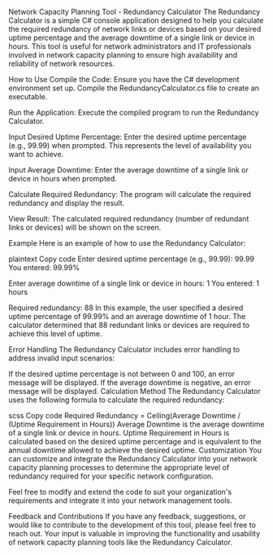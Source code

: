 Network Capacity Planning Tool - Redundancy Calculator
The Redundancy Calculator is a simple C# console application designed to help you calculate the required redundancy of network links or devices based on your desired uptime percentage and the average downtime of a single link or device in hours. This tool is useful for network administrators and IT professionals involved in network capacity planning to ensure high availability and reliability of network resources.

How to Use
Compile the Code: Ensure you have the C# development environment set up. Compile the RedundancyCalculator.cs file to create an executable.

Run the Application: Execute the compiled program to run the Redundancy Calculator.

Input Desired Uptime Percentage: Enter the desired uptime percentage (e.g., 99.99) when prompted. This represents the level of availability you want to achieve.

Input Average Downtime: Enter the average downtime of a single link or device in hours when prompted.

Calculate Required Redundancy: The program will calculate the required redundancy and display the result.

View Result: The calculated required redundancy (number of redundant links or devices) will be shown on the screen.

Example
Here is an example of how to use the Redundancy Calculator:

plaintext
Copy code
Enter desired uptime percentage (e.g., 99.99):
99.99
You entered: 99.99%

Enter average downtime of a single link or device in hours:
1
You entered: 1 hours

Required redundancy: 88
In this example, the user specified a desired uptime percentage of 99.99% and an average downtime of 1 hour. The calculator determined that 88 redundant links or devices are required to achieve this level of uptime.

Error Handling
The Redundancy Calculator includes error handling to address invalid input scenarios:

If the desired uptime percentage is not between 0 and 100, an error message will be displayed.
If the average downtime is negative, an error message will be displayed.
Calculation Method
The Redundancy Calculator uses the following formula to calculate the required redundancy:

scss
Copy code
Required Redundancy = Ceiling(Average Downtime / (Uptime Requirement in Hours))
Average Downtime is the average downtime of a single link or device in hours.
Uptime Requirement in Hours is calculated based on the desired uptime percentage and is equivalent to the annual downtime allowed to achieve the desired uptime.
Customization
You can customize and integrate the Redundancy Calculator into your network capacity planning processes to determine the appropriate level of redundancy required for your specific network configuration.

Feel free to modify and extend the code to suit your organization's requirements and integrate it into your network management tools.

Feedback and Contributions
If you have any feedback, suggestions, or would like to contribute to the development of this tool, please feel free to reach out. Your input is valuable in improving the functionality and usability of network capacity planning tools like the Redundancy Calculator.
